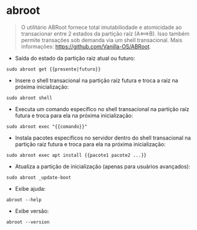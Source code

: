 # abroot

> O utilitário ABRoot fornece total imutabiliodade e atomicidade ao transacionar entre 2 estados da partição raíz (A⟺B).
> Isso também permite transações sob demanda via um shell transacional.
> Mais informações: <https://github.com/Vanilla-OS/ABRoot>.

- Saída do estado da partição raiz atual ou futuro:

`sudo abroot get {{presente|futuro}}`

- Insere o shell transacional na partição raíz futura e troca a raíz na próxima inicialização:

`sudo abroot shell`

- Executa um comando específico no shell transacional na partição raíz futura e troca para ela na próxima inicialização:

`sudo abroot exec "{{comando}}"`

- Instala pacotes específicos no servidor dentro do shell transacional na partição raíz futura e troca para ela na próxima inicialização:

`sudo abroot exec apt install {{pacote1 pacote2 ...}}`

- Atualiza a partição de inicialização (apenas para usuários avançados):

`sudo abroot _update-boot`

- Exibe ajuda:

`abroot --help`

- Exibe versão:

`abroot --version`
